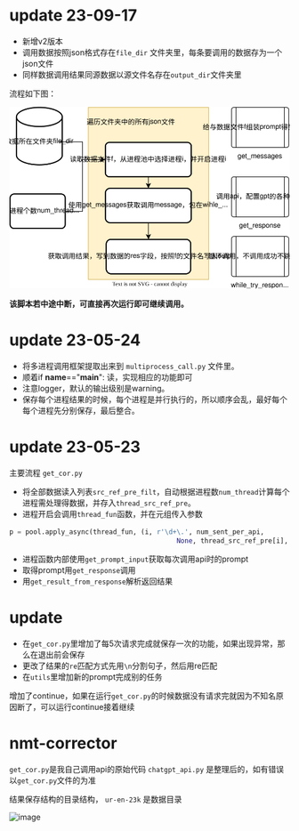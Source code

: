 <!--
 * @Author: hayuxu hayuxu@tencent.com
 * @Date: 2023-09-17 17:24:14
 * @LastEditors: hayuxu hayuxu@tencent.com
 * @LastEditTime: 2023-09-17 20:00:59
 * @FilePath: /nmt-corrector/README.md
-->
# update 23-09-17
- 新增v2版本
- 调用数据按照json格式存在`file_dir` 文件夹里，每条要调用的数据存为一个json文件
- 同样数据调用结果同源数据以源文件名存在`output_dir`文件夹里

流程如下图：

![流程图](流程.drawio.svg)

**该脚本若中途中断，可直接再次运行即可继续调用。**


# update 23-05-24

- 将多进程调用框架提取出来到 `multiprocess_call.py` 文件里。
- 顺着if __name__=="__main__": 读，实现相应的功能即可
- 注意logger，默认的输出级别是warning。
- 保存每个进程结果的时候，每个进程是并行执行的，所以顺序会乱，最好每个每个进程先分别保存，最后整合。

# update 23-05-23

主要流程 `get_cor.py`
- 将全部数据读入列表`src_ref_pre_filt`，自动根据进程数`num_thread`计算每个进程需处理得数据，并存入`thread_src_ref_pre`。
- 进程开启会调用`thread_fun`函数，并在元组传入参数
```python
p = pool.apply_async(thread_fun, (i, r'\d+\.', num_sent_per_api,
                                          None, thread_src_ref_pre[i], None))
```
- 进程函数内部使用`get_prompt_input`获取每次调用api时的prompt
- 取得prompt用`get_response`调用
- 用`get_result_from_response`解析返回结果


# update

- 在`get_cor.py`里增加了每5次请求完成就保存一次的功能，如果出现异常，那么在退出前会保存
- 更改了结果的`re`匹配方式先用`\n`分割句子，然后用re匹配
- 在`utils`里增加新的prompt完成别的任务

增加了continue，如果在运行`get_cor.py`的时候数据没有请求完就因为不知名原因断了，可以运行continue接着继续

# nmt-corrector
`get_cor.py`是我自己调用api的原始代码
`chatgpt_api.py` 是整理后的，如有错误以`get_cor.py`文件的为准

结果保存结构的目录结构， `ur-en-23k` 是数据目录

![image](https://user-images.githubusercontent.com/46342773/227868196-96fa696b-7d81-4939-b29e-823447601d9f.png)



